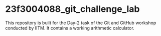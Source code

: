 # 23f3004088_git_challenge_lab
This repository is built for the Day-2 task of the Git and GitHub workshop conducted by IITM. It contains a working arithmetic calculator.
